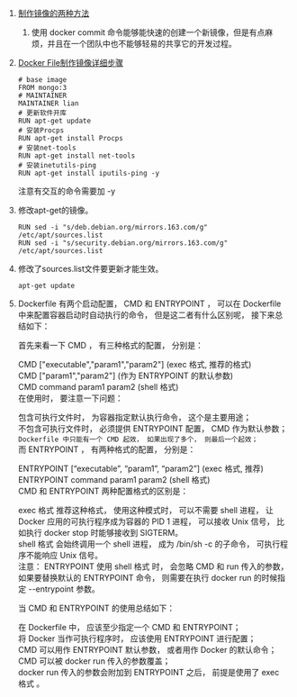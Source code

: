 1. [制作镜像的两种方法](https://blog.csdn.net/kity9420/article/details/75717091)      
    1. 使用 docker commit 命令能够能快速的创建一个新镜像，但是有点麻烦，并且在一个团队中也不能够轻易的共享它的开发过程。 
1. [Docker File制作镜像详细步骤](https://www.cnblogs.com/jsonhc/p/7767669.html)    
    ```
    # base image
    FROM mongo:3
    # MAINTAINER
    MAINTAINER lian
    # 更新软件开库
    RUN apt-get update
    # 安装Procps
    RUN apt-get install Procps
    # 安装net-tools
    RUN apt-get install net-tools   
    # 安装inetutils-ping 
    RUN apt-get install iputils-ping -y
    ```    
    注意有交互的命令需要加 -y   
1. 修改apt-get的镜像。   
    ```
    RUN sed -i "s/deb.debian.org/mirrors.163.com/g" /etc/apt/sources.list
    RUN sed -i "s/security.debian.org/mirrors.163.com/g" /etc/apt/sources.list
    ```   
1. 修改了sources.list文件要更新才能生效。  
    ```
    apt-get update
    ```

1. Dockerfile 有两个启动配置， CMD 和 ENTRYPOINT ， 可以在 Dockerfile 中来配置容器启动时自动执行的命令， 但是这二者有什么区别呢， 接下来总结如下：

    首先来看一下 CMD ， 有三种格式的配置， 分别是：

    CMD ["executable","param1","param2"] (exec 格式, 推荐的格式)   
    CMD ["param1","param2"] (作为 ENTRYPOINT 的默认参数)   
    CMD command param1 param2 (shell 格式)   
    在使用时， 要注意一下问题：

    包含可执行文件时， 为容器指定默认执行命令， 这个是主要用途；   
    不包含可执行文件时， 必须提供 ENTRYPOINT 配置， CMD 作为默认参数；   
    `Dockerfile 中只能有一个 CMD 起效， 如果出现了多个， 则最后一个起效；`   
    而 ENTRYPOINT ， 有两种格式的配置， 分别是：   

    ENTRYPOINT [“executable”, “param1”, “param2”] (exec 格式, 推荐)   
    ENTRYPOINT command param1 param2 (shell 格式)   
    CMD 和 ENTRYPOINT 两种配置格式的区别是：   

    exec 格式 推荐这种格式， 使用这种模式时， 可以不需要 shell 进程， 让 Docker 应用的可执行程序成为容器的 PID 1 进程， 可以接收 Unix 信号， 比如执行 docker stop <container> 时能够接收到 SIGTERM。   
    shell 格式 会始终调用一个 shell 进程， 成为 /bin/sh -c 的子命令， 可执行程序不能响应 Unix 信号。    
    注意： ENTRYPOINT 使用 shell 格式 时， 会忽略 CMD 和 run 传入的参数， 如果要替换默认的 ENTRYPOINT 命令， 则需要在执行 docker run 的时候指定 --entrypoint 参数。   

    当 CMD 和 ENTRYPOINT 的使用总结如下：   

    在 Dockerfile 中， 应该至少指定一个 CMD 和 ENTRYPOINT；   
    将 Docker 当作可执行程序时， 应该使用 ENTRYPOINT 进行配置；   
    CMD 可以用作 ENTRYPOINT 默认参数， 或者用作 Docker 的默认命令；   
    CMD 可以被 docker run 传入的参数覆盖；    
    docker run 传入的参数会附加到 ENTRYPOINT 之后， 前提是使用了 exec 格式 。   
